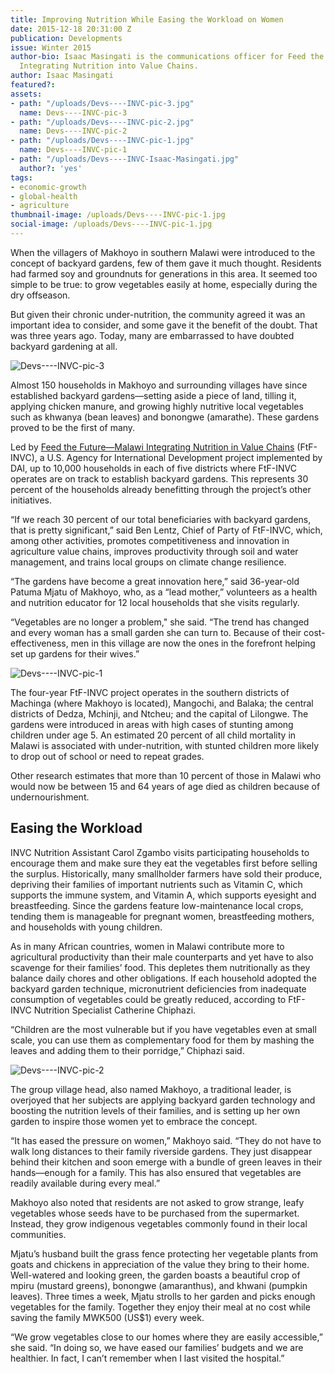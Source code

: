 ```yaml
---
title: Improving Nutrition While Easing the Workload on Women
date: 2015-12-18 20:31:00 Z
publication: Developments
issue: Winter 2015
author-bio: Isaac Masingati is the communications officer for Feed the Future—Malawi
  Integrating Nutrition into Value Chains.
author: Isaac Masingati
featured?: 
assets:
- path: "/uploads/Devs----INVC-pic-3.jpg"
  name: Devs----INVC-pic-3
- path: "/uploads/Devs----INVC-pic-2.jpg"
  name: Devs----INVC-pic-2
- path: "/uploads/Devs----INVC-pic-1.jpg"
  name: Devs----INVC-pic-1
- path: "/uploads/Devs----INVC-Isaac-Masingati.jpg"
  author?: 'yes'
tags:
- economic-growth
- global-health
- agriculture
thumbnail-image: /uploads/Devs----INVC-pic-1.jpg
social-image: /uploads/Devs----INVC-pic-1.jpg
---
```


When the villagers of Makhoyo in southern Malawi were introduced to the concept of backyard gardens, few of them gave it much thought. Residents had farmed soy and groundnuts for generations in this area. It seemed too simple to be true: to grow vegetables easily at home, especially during the dry offseason.




But given their chronic under-nutrition, the community agreed it was an important idea to consider, and some gave it the benefit of the doubt. That was three years ago. Today, many are embarrassed to have doubted backyard gardening at all.

![Devs----INVC-pic-3](/uploads/Devs----INVC-pic-3.jpg "Patuma Mjatu, right, with Makhoyo, the group village head.") 

Almost 150 households in Makhoyo and surrounding villages have since established backyard gardens—setting aside a piece of land, tilling it, applying chicken manure, and growing highly nutritive local vegetables such as khwanya (bean leaves) and bonongwe (amarathe). These gardens proved to be the first of many.

Led by [Feed the Future—Malawi Integrating Nutrition in Value Chains](http://dai.com/our-work/projects/malawi%E2%80%94integrating-nutrition-value-chains) (FtF-INVC), a U.S. Agency for International Development project implemented by DAI, up to 10,000 households in each of five districts where FtF-INVC operates are on track to establish backyard gardens. This represents 30 percent of the households already benefitting through the project’s other initiatives.

“If we reach 30 percent of our total beneficiaries with backyard gardens, that is pretty significant,” said Ben Lentz, Chief of Party of FtF-INVC, which, among other activities, promotes competitiveness and innovation in agriculture value chains, improves productivity through soil and water management, and trains local groups on climate change resilience.

“The gardens have become a great innovation here,” said 36-year-old Patuma Mjatu of Makhoyo, who, as a “lead mother,” volunteers as a health and nutrition educator for 12 local households that she visits regularly.

“Vegetables are no longer a problem," she said. “The trend has changed and every woman has a small garden she can turn to. Because of their cost-effectiveness, men in this village are now the ones in the forefront helping set up gardens for their wives.”

![Devs----INVC-pic-1](/uploads/Devs----INVC-pic-1.jpg "A woman shows how she preserves her vegetables using a sun drier.") 

The four-year FtF-INVC project operates in the southern districts of Machinga (where Makhoyo is located), Mangochi, and Balaka; the central districts of Dedza, Mchinji, and Ntcheu; and the capital of Lilongwe. The gardens were introduced in areas with high cases of stunting among children under age 5. An estimated 20 percent of all child mortality in Malawi is associated with under-nutrition, with stunted children more likely to drop out of school or need to repeat grades.

Other research estimates that more than 10 percent of those in Malawi who would now be between 15 and 64 years of age died as children because of undernourishment.

## Easing the Workload

INVC Nutrition Assistant Carol Zgambo visits participating households to encourage them and make sure they eat the vegetables first before selling the surplus. Historically, many smallholder farmers have sold their produce, depriving their families of important nutrients such as Vitamin C, which supports the immune system, and Vitamin A, which supports eyesight and breastfeeding. Since the gardens feature low-maintenance local crops, tending them is manageable for pregnant women, breastfeeding mothers, and households with young children.

As in many African countries, women in Malawi contribute more to agricultural productivity than their male counterparts and yet have to also scavenge for their families’ food. This depletes them nutritionally as they balance daily chores and other obligations. If each household adopted the backyard garden technique, micronutrient deficiencies from inadequate consumption of vegetables could be greatly reduced, according to FtF-INVC Nutrition Specialist Catherine Chiphazi.

“Children are the most vulnerable but if you have vegetables even at small scale, you can use them as complementary food for them by mashing the leaves and adding them to their porridge,” Chiphazi said.

![Devs----INVC-pic-2](/uploads/Devs----INVC-pic-2.jpg "Another beneficiary in her backyard garden.") 

The group village head, also named Makhoyo, a traditional leader, is overjoyed that her subjects are applying backyard garden technology and boosting the nutrition levels of their families, and is setting up her own garden to inspire those women yet to embrace the concept.

“It has eased the pressure on women,” Makhoyo said. “They do not have to walk long distances to their family riverside gardens. They just disappear behind their kitchen and soon emerge with a bundle of green leaves in their hands—enough for a family. This has also ensured that vegetables are readily available during every meal.”

Makhoyo also noted that residents are not asked to grow strange, leafy vegetables whose seeds have to be purchased from the supermarket. Instead, they grow indigenous vegetables commonly found in their local communities.

Mjatu’s husband built the grass fence protecting her vegetable plants from goats and chickens in appreciation of the value they bring to their home. Well-watered and looking green, the garden boasts a beautiful crop of mpiru (mustard greens), bonongwe (amaranthus), and khwani (pumpkin leaves). Three times a week, Mjatu strolls to her garden and picks enough vegetables for the family. Together they enjoy their meal at no cost while saving the family MWK500 (US$1) every week.

“We grow vegetables close to our homes where they are easily accessible,” she said. “In doing so, we have eased our families’ budgets and we are healthier. In fact, I can’t remember when I last visited the hospital.”
